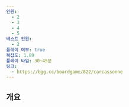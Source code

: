 ```yaml
---
인원:
  - 2
  - 3
  - 4
  - 5
베스트 인원:
  - 2
플레이 여부: true
복잡도: 1.89
플레이 타임: 30~45분
링크:
  - https://bgg.cc/boardgame/822/carcassonne
---
```

## 개요